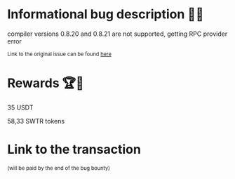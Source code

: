 # Informational bug description 🐞🔐

compiler versions 0.8.20 and 0.8.21 are not supported, getting RPC provider error

<sub>Link to the original issue can be found [here](https://github.com/SigmaGmbH/swisstronik-tutorials/issues/1)</sub>

# Rewards 🏆🎉

35 USDT

58,33 SWTR tokens

# Link to the transaction

<sub>(will be paid by the end of the bug bounty)</sub>
